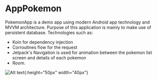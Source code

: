 # AppPokemon

PokemonApp is a demo app using modern Android app technology and MVVM architecture.
Purpose of this application is mainly to make use of persistent database.
Technologies such as:
- Koin for dependency injection
- Corroutines flow for the request
- Jetpack's Navigation is used for animation between the pokemon list screen and details of each pokemon
- Room.

![Alt text](https://github.com/LaryssaGomesF/AppPokemon/blob/feature/%232/app/src/main/res/drawable/screenshot_detail.jpeg "Screenshot Detail"){:height="50px" width="40px"}
